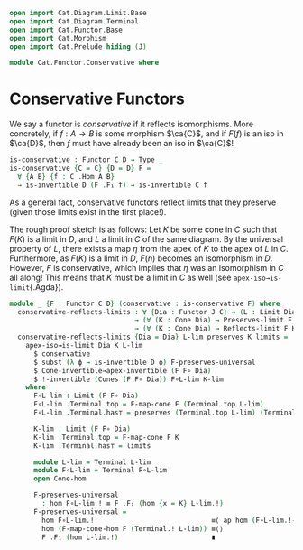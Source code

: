 ```agda
open import Cat.Diagram.Limit.Base
open import Cat.Diagram.Terminal
open import Cat.Functor.Base
open import Cat.Morphism
open import Cat.Prelude hiding (J)

module Cat.Functor.Conservative where
```

<!--
```agda
private variable
  o h o₁ h₁ : Level
  C D J : Precategory o h
open Precategory
open Functor
```
-->

# Conservative Functors

We say a functor is _conservative_ if it reflects isomorphisms. More concretely,
if $f : A \to B$ is some morphism $\ca{C}$, and if $F(f)$ is an iso in $\ca{D}$,
then $f$ must have already been an iso in $\ca{C}$!

```agda
is-conservative : Functor C D → Type _
is-conservative {C = C} {D = D} F =
  ∀ {A B} {f : C .Hom A B}
  → is-invertible D (F .F₁ f) → is-invertible C f
```

As a general fact, conservative functors reflect limits that they preserve
(given those limits exist in the first place!).

The rough proof sketch is as follows: Let $K$ be some cone in $C$ such that
$F(K)$ is a limit in $D$, and $L$ a limit in $C$ of the same diagram.
By the universal property of $L$, there exists a map $\eta$ from the apex of $K$
to the apex of $L$ in $C$. Furthermore, as $F(K)$ is a limit in $D$, $F(\eta)$
becomes an isomorphism in $D$. However, $F$ is conservative, which implies that
$\eta$ was an isomorphism in $C$ all along! This means that $K$ must be a limit
in $C$ as well (see `apex-iso→is-limit`{.Agda}).

```agda
module _ {F : Functor C D} (conservative : is-conservative F) where
  conservative-reflects-limits : ∀ {Dia : Functor J C} → (L : Limit Dia)
                               → (∀ (K : Cone Dia) → Preserves-limit F K)
                               → (∀ (K : Cone Dia) → Reflects-limit F K)
  conservative-reflects-limits {Dia = Dia} L-lim preserves K limits =
    apex-iso→is-limit Dia K L-lim
      $ conservative
      $ subst (λ ϕ → is-invertible D ϕ) F-preserves-universal
      $ Cone-invertible→apex-invertible (F F∘ Dia)
      $ !-invertible (Cones (F F∘ Dia)) F∘L-lim K-lim
    where
      F∘L-lim : Limit (F F∘ Dia)
      F∘L-lim .Terminal.top = F-map-cone F (Terminal.top L-lim)
      F∘L-lim .Terminal.has⊤ = preserves (Terminal.top L-lim) (Terminal.has⊤ L-lim)

      K-lim : Limit (F F∘ Dia)
      K-lim .Terminal.top = F-map-cone F K
      K-lim .Terminal.has⊤ = limits

      module L-lim = Terminal L-lim
      module F∘L-lim = Terminal F∘L-lim
      open Cone-hom

      F-preserves-universal
        : hom F∘L-lim.! ≡ F .F₁ (hom {x = K} L-lim.!)
      F-preserves-universal =
        hom F∘L-lim.!                             ≡⟨ ap hom (F∘L-lim.!-unique (F-map-cone-hom F L-lim.!)) ⟩
        hom (F-map-cone-hom F (Terminal.! L-lim)) ≡⟨⟩
        F .F₁ (hom L-lim.!)                       ∎
```

